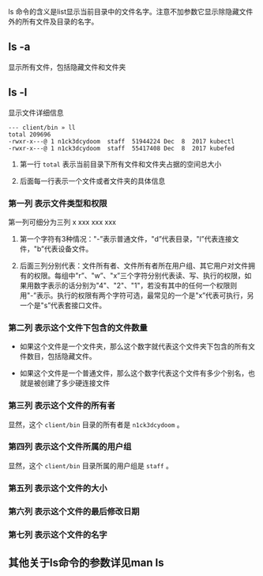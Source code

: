 ls 命令的含义是list显示当前目录中的文件名字。注意不加参数它显示除隐藏文件外的所有文件及目录的名字。

## ls -a

显示所有文件，包括隐藏文件和文件夹

## ls -l

显示文件详细信息

```
--- client/bin » ll
total 209696
-rwxr-x---@ 1 n1ck3dcydoom  staff  51944224 Dec  8  2017 kubectl
-rwxr-x---@ 1 n1ck3dcydoom  staff  55417408 Dec  8  2017 kubefed
```

1. 第一行 `total` 表示当前目录下所有文件和文件夹占据的空间总大小

2. 后面每一行表示一个文件或者文件夹的具体信息

### 第一列 表示文件类型和权限

第一列可细分为三列 x xxx xxx xxx

1. 第一个字符有3种情况："-”表示普通文件，"d”代表目录，"l”代表连接文件，"b”代表设备文件。

2. 后面三列分别代表：文件所有者、文件所有者所在用户组、其它用户对文件拥有的权限。每组中"r”、"w”、"x”三个字符分别代表读、写、执行的权限，如果用数字表示的话分别为"4"、"2"、"1"，若没有其中的任何一个权限则用"-”表示。执行的权限有两个字符可选，最常见的一个是"x”代表可执行，另一个是"s”代表套接口文件。

### 第二列 表示这个文件下包含的文件数量

* 如果这个文件是一个文件夹，那么这个数字就代表这个文件夹下包含的所有文件数目，包括隐藏文件。

* 如果这个文件是一个普通文件，那么这个数字代表这个文件有多少个别名，也就是被创建了多少硬连接文件

### 第三列 表示这个文件的所有者

显然，这个 `client/bin` 目录的所有者是 `n1ck3dcydoom` 。

### 第四列 表示这个文件所属的用户组

显然，这个 `client/bin` 目录所属的用户组是 `staff` 。

### 第五列 表示这个文件的大小

### 第六列 表示这个文件的最后修改日期

### 第七列 表示这个文件的名字

## 其他关于ls命令的参数详见man ls